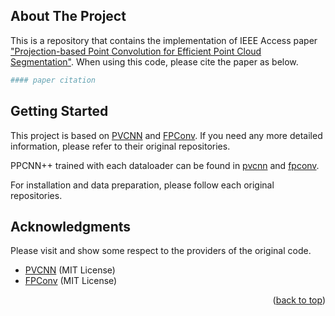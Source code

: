 <!-- ABOUT THE PROJECT -->
## About The Project

This is a repository that contains the implementation of IEEE Access paper ["Projection-based Point Convolution for Efficient Point Cloud Segmentation"](https://ieeexplore.ieee.org/document/9687584). When using this code, please cite the paper as below.

```sh
#### paper citation
```


<!-- GETTING STARTED -->
## Getting Started

This project is based on [PVCNN](https://github.com/mit-han-lab/pvcnn) and [FPConv](https://github.com/lyqun/FPConv). If you need any more detailed information, please refer to their original repositories.

PPCNN++ trained with each dataloader can be found in [pvcnn]() and [fpconv]().

For installation and data preparation, please follow each original repositories.


<!-- ACKNOWLEDGMENTS -->
## Acknowledgments

Please visit and show some respect to the providers of the original code.

* [PVCNN](https://github.com/mit-han-lab/pvcnn) (MIT License)
* [FPConv](https://github.com/lyqun/FPConv) (MIT License)

<p align="right">(<a href="#top">back to top</a>)</p>


